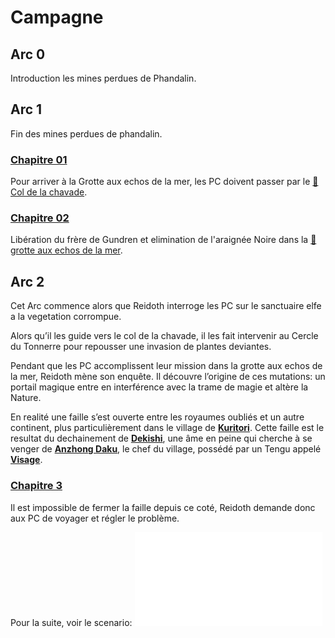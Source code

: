 # Campagne

## Arc 0
Introduction les mines perdues de Phandalin.

## Arc 1
Fin des mines perdues de phandalin.

### [Chapitre 01](Chapitre%2001/Chapitre%2001.md)
Pour arriver à la Grotte aux echos de la mer, les PC doivent passer par le [📍Col de la chavade](Chapitre%2001/lieux/📍Col%20de%20la%20chavade.md).

### [Chapitre 02](Chapitre%2002/Chapitre%2002.md)
Libération du frère de Gundren et elimination de l'araignée Noire dans la [📍grotte aux echos de la mer](Chapitre%2001/lieux/📍grotte%20aux%20echos%20de%20la%20mer.md).

## Arc 2

Cet Arc commence alors que Reidoth interroge les PC sur le sanctuaire elfe a la vegetation corrompue.

Alors qu’il les guide vers le col de la chavade, il les fait intervenir au Cercle du Tonnerre pour repousser une invasion de plantes deviantes.

Pendant que les PC accomplissent leur mission dans la grotte aux echos de la mer, Reidoth mène son enquête. Il découvre l’origine de ces mutations: un portail magique entre en interférence avec la trame de magie et altère la Nature.

En realité une faille s’est ouverte entre les royaumes oubliés et un autre continent, plus particulièrement dans le village de **[Kuritori](Chapitre%2002/locations/Kuritori.md)**. Cette faille est le resultat du dechainement de **[Dekishi](PNJ/Dekishi.md)**, une âme en peine qui cherche à se venger de **[Anzhong Daku](PNJ/Anzhong%20Daku.md)**, le chef du village, possédé par un Tengu appelé **[Visage](PNJ/Visage.md)**.

### [Chapitre 3](chapitres/Chapitre%203.md)
Il est impossible de fermer la faille depuis ce coté, Reidoth demande donc aux PC de voyager et régler le problème.

Pour la suite, voir le scenario:
![the-spirit-and-the-charlatan](Chapitre%2001/assets/the-spirit-and-the-charlatan.pdf)

